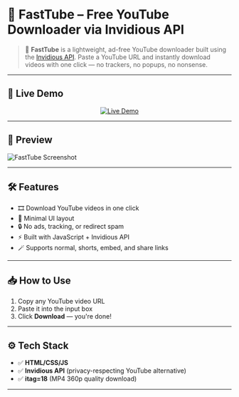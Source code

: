 # 🎥 FastTube – Free YouTube Downloader via Invidious API


> 🚀 **FastTube** is a lightweight, ad-free YouTube downloader built using the [Invidious API](https://github.com/iv-org/invidious). Paste a YouTube URL and instantly download videos with one click — no trackers, no popups, no nonsense.

---

## 🔗 Live Demo

<p align="center">
  <a href="https://pratikkarbhal.github.io/FastTube/" target="_blank">
    <img src="https://img.shields.io/badge/🚀%20Try%20FastTube%20Now-Click%20Here-blue?style=for-the-badge" alt="Live Demo">
  </a>
</p>

---

## 📸 Preview

![FastTube Screenshot](https://user-images.githubusercontent.com/00000000/preview.png)

---

## 🛠️ Features

- 🎞️ Download YouTube videos in one click
- 🧼 Minimal UI layout
- 🔒 No ads, tracking, or redirect spam
- ⚡ Built with JavaScript + Invidious API
- 🪄 Supports normal, shorts, embed, and share links

---

## 📥 How to Use

1. Copy any YouTube video URL
2. Paste it into the input box
3. Click **Download** — you're done!

---

## ⚙️ Tech Stack

- ✅ **HTML/CSS/JS**
- ✅ **Invidious API** (privacy-respecting YouTube alternative)
- ✅ **itag=18** (MP4 360p quality download)

---

